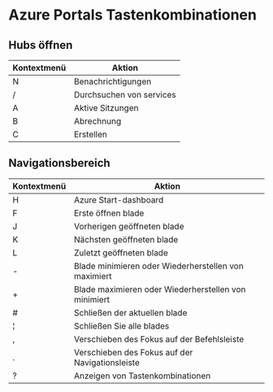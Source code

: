<properties
   pageTitle="Tastenkombinationen für Azure Portals | Microsoft Azure"
   description="In diesem Artikel werden immer eine aktuelle Übersicht über die Tastenkombinationen, die in der gesamten Azure-Portal zu arbeiten. Möglicherweise müssen Sie einzelne Dienste eigene spezielle Tastenkombinationen."
   services="azure-portal"
   documentationCenter=""
   authors="flanakin"
   manager="lwelicki"
   editor=""/>

<tags
   ms.service="multiple"
   ms.devlang="NA"
   ms.topic="article"
   ms.tgt_pltfrm="NA"
   ms.workload="na"
   ms.date="02/07/2016"
   ms.author="micflan"/>

# <a name="azure-portal-keyboard-shortcuts"></a>Azure Portals Tastenkombinationen

## <a name="open-hubs"></a>Hubs öffnen

| Kontextmenü | Aktion |
|--------|----------|
| N | Benachrichtigungen |
| / | Durchsuchen von services |
| A | Aktive Sitzungen |
| B | Abrechnung |
| C | Erstellen |

## <a name="navigation"></a>Navigationsbereich

| Kontextmenü | Aktion |
|--------|----------|
| H | Azure Start-dashboard |
| F | Erste öffnen blade |
| J | Vorherigen geöffneten blade |
| K | Nächsten geöffneten blade |
| L | Zuletzt geöffneten blade |
| - | Blade minimieren oder Wiederherstellen von maximiert |
| + | Blade maximieren oder Wiederherstellen von minimiert |
| # | Schließen der aktuellen blade |
| ¦ | Schließen Sie alle blades |
| , | Verschieben des Fokus auf der Befehlsleiste |
| . | Verschieben des Fokus auf der Navigationsleiste |
| ? | Anzeigen von Tastenkombinationen |

